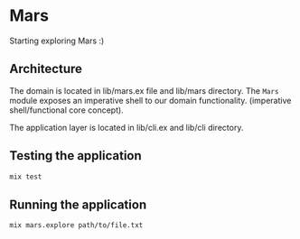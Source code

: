 # Mars

Starting exploring Mars :)

## Architecture

The domain is located in lib/mars.ex file and lib/mars directory.
The `Mars` module exposes an imperative shell to our domain functionality. (imperative shell/functional core concept).

The application layer is located in lib/cli.ex and lib/cli directory.

## Testing the application

```sh
mix test
```

## Running the application

```sh
mix mars.explore path/to/file.txt
```